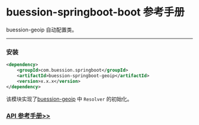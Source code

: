 # buession-springboot-boot 参考手册


buession-geoip 自动配置类。


---


### 安装

```xml
<dependency>
    <groupId>com.buession.springboot</groupId>
    <artifactId>buession-springboot-geoip</artifactId>
    <version>x.x.x</version>
</dependency>
```

该模块实现了[buession-geoip](https://www.buession.com/manual/2.0/geoip/index.html) 中 `Resolver` 的初始化。


### [API 参考手册>>](/manual/2.0/docs/buession-springboot-geoip/)